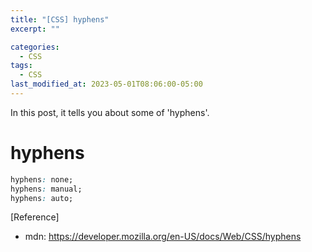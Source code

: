 ```yaml
---
title: "[CSS] hyphens"
excerpt: ""

categories:
  - CSS
tags:
  - CSS
last_modified_at: 2023-05-01T08:06:00-05:00
---
```


In this post, it tells you about some of 'hyphens'.

# hyphens

```css
hyphens: none;
hyphens: manual;
hyphens: auto;
```

[Reference]

- mdn: <https://developer.mozilla.org/en-US/docs/Web/CSS/hyphens>

